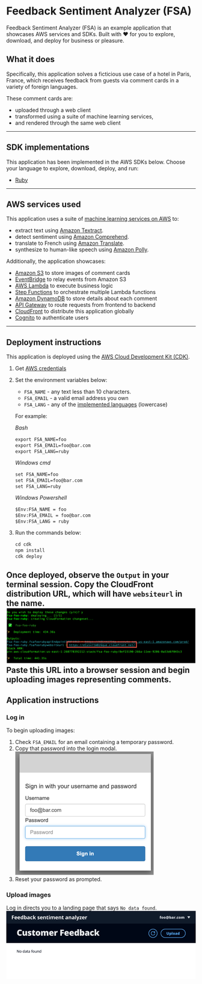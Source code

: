 # Feedback Sentiment Analyzer (FSA)

Feedback Sentiment Analyzer (FSA) is an example application that showcases AWS services and SDKs. Built with ❤️ for you to explore, download, and deploy for business or pleasure.

## What it does
Specifically, this application solves a ficticious use case of a hotel in Paris, France, which receives feedback from guests via comment cards in a variety of foreign languages.

These comment cards are:
* uploaded through a web client
* transformed using a suite of machine learning services,
* and rendered through the same web client

---
## SDK implementations
This application has been implemented in the AWS SDKs below. Choose your language to explore, download, deploy, and run:
* [Ruby](../../ruby/cross-services/feedback-sentiment-analyzer/README.md)
---
## AWS services used

This application uses a suite of [machine learning services on AWS](https://aws.amazon.com/machine-learning/) to:
* extract text using [Amazon Textract](https://aws.amazon.com/textract/).
* detect sentiment using [Amazon Comprehend](https://aws.amazon.com/comprehend/).
* translate to French using [Amazon Translate](https://aws.amazon.com/translate/).
* synthesize to human-like speech using [Amazon Polly](https://aws.amazon.com/polly/).

Additionally, the application showcases:
* [Amazon S3](https://aws.amazon.com/s3/) to store images of comment cards
* [EventBridge](https://aws.amazon.com/eventbridge/) to relay events from Amazon S3
* [AWS Lambda](https://aws.amazon.com/lambda/) to execute business logic
* [Step Functions](https://aws.amazon.com/stepfunctions/) to orchestrate multiple Lambda functions 
* [Amazon DynamoDB](https://aws.amazon.com/dynamodb/) to store details about each comment
* [API Gateway](https://aws.amazon.com/apigw/) to route requests from frontend to backend
* [CloudFront](https://aws.amazon.com/cloudfront/) to distribute this application globally
* [Cognito](https://aws.amazon.com/cognito) to authenticate users
---
## Deployment instructions
This application is deployed using the [AWS Cloud Development Kit (CDK)](https://aws.amazon.com/cdk/).

1. Get [AWS credentials](https://docs.aws.amazon.com/cli/latest/userguide/cli-configure-files.html)
1. Set the environment variables below:
   * `FSA_NAME` - any text less than 10 characters.
   * `FSA_EMAIL` - a valid email address you own
   * `FSA_LANG` - any of the [implemented languages](#sdk-implementations) (lowercase)

   For example:

   _Bash_
   ```
   export FSA_NAME=foo
   export FSA_EMAIL=foo@bar.com
   export FSA_LANG=ruby
   ```
   _Windows cmd_
   ```
   set FSA_NAME=foo
   set FSA_EMAIL=foo@bar.com
   set FSA_LANG=ruby
   ```
   _Windows Powershell_
   ```
   $Env:FSA_NAME = foo
   $Env:FSA_EMAIL = foo@bar.com
   $Env:FSA_LANG = ruby
   ```
2. Run the commands below:
   ```
   cd cdk
   npm install
   cdk deploy
   ```
Once deployed, observe the `Output` in your terminal session.
Copy the CloudFront distribution URL, which will have `websiteurl` in the name.
![](output.png)
Paste this URL into a browser session and begin uploading images representing comments.
---
## Application instructions
### Log in
To begin uploading images:
1. Check `FSA_EMAIL` for an email containing a temporary password.
2. Copy that password into the login modal.
![](login.png)
3. Reset your password as prompted.

### Upload images
Log in directs you to a landing page that says `No data found`.
![](no-data-found.png)




